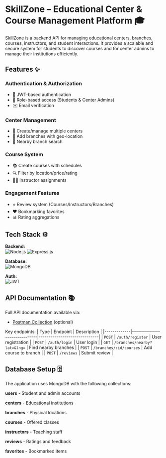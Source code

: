 # SkillZone – Educational Center & Course Management Platform 🎓

SkillZone is a backend API for managing educational centers, branches, courses, instructors, and student interactions. It provides a scalable and secure system for students to discover courses and for center admins to manage their institutions efficiently.

## Features ✨

### Authentication & Authorization
- 🔐 JWT-based authentication
- 👥 Role-based access (Students & Center Admins)
- ✉️ Email verification

### Center Management
- 🏢 Create/manage multiple centers
- 🏬 Add branches with geo-location
- 📍 Nearby branch search

### Course System
- 📚 Create courses with schedules
- 🔍 Filter by location/price/rating
- 👨‍🏫 Instructor assignments

### Engagement Features
- ⭐ Review system (Courses/Instructors/Branches)
- ❤️ Bookmarking favorites
- 📊 Rating aggregations

## Tech Stack ⚙️

**Backend:**  
![Node.js](https://img.shields.io/badge/Node.js-43853D?style=flat&logo=node.js&logoColor=white)
![Express.js](https://img.shields.io/badge/Express.js-404D59?style=flat)

**Database:**  
![MongoDB](https://img.shields.io/badge/MongoDB-4EA94B?style=flat&logo=mongodb&logoColor=white)

**Auth:**  
![JWT](https://img.shields.io/badge/JWT-000000?style=flat&logo=JSON%20web%20tokens)

## API Documentation 📚

Full API documentation available via:
- [Postman Collection](link-to-postman) (optional)

Key endpoints:
| Type        | Endpoint                     | Description                  |
|-------------|------------------------------|------------------------------|
| `POST`      | `/auth/register`             | User registration            |
| `POST`      | `/auth/login`                | User login                   |
| `GET`       | `/branches/nearby?lat=&lng=` | Find nearby branches         |
| `POST`      | `/branches/:id/courses`      | Add course to branch         |
| `POST`      | `/reviews`                   | Submit review                |

## Database Setup 🗄️
The application uses MongoDB with the following collections:

**users** - Student and admin accounts

**centers** - Educational institutions

**branches** - Physical locations

**courses** - Offered classes

**instructors** - Teaching staff

**reviews** - Ratings and feedback

**favorites** - Bookmarked items

